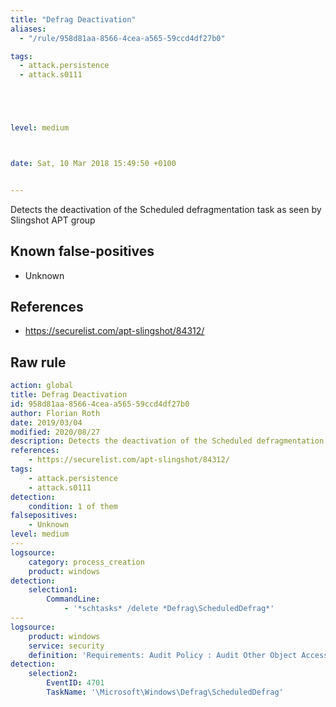 ```yaml
---
title: "Defrag Deactivation"
aliases:
  - "/rule/958d81aa-8566-4cea-a565-59ccd4df27b0"

tags:
  - attack.persistence
  - attack.s0111





level: medium



date: Sat, 10 Mar 2018 15:49:50 +0100


---
```


Detects the deactivation of the Scheduled defragmentation task as seen by Slingshot APT group

<!--more-->


## Known false-positives

* Unknown



## References

* https://securelist.com/apt-slingshot/84312/


## Raw rule
```yaml
action: global
title: Defrag Deactivation
id: 958d81aa-8566-4cea-a565-59ccd4df27b0
author: Florian Roth
date: 2019/03/04
modified: 2020/08/27
description: Detects the deactivation of the Scheduled defragmentation task as seen by Slingshot APT group
references:
    - https://securelist.com/apt-slingshot/84312/
tags:
    - attack.persistence
    - attack.s0111
detection:
    condition: 1 of them
falsepositives:
    - Unknown
level: medium
---
logsource:
    category: process_creation
    product: windows
detection:
    selection1:
        CommandLine:
            - '*schtasks* /delete *Defrag\ScheduledDefrag*'
---
logsource:
    product: windows
    service: security
    definition: 'Requirements: Audit Policy : Audit Other Object Access Events > Success'
detection:
    selection2:
        EventID: 4701
        TaskName: '\Microsoft\Windows\Defrag\ScheduledDefrag'

```
